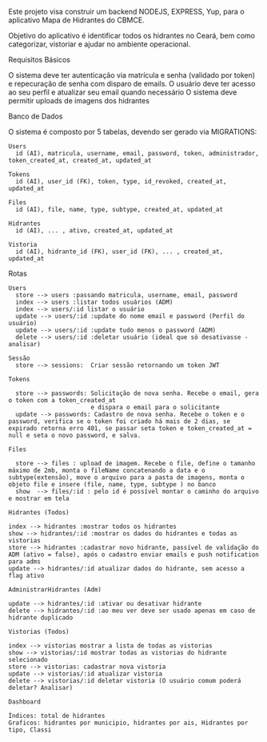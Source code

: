 Este projeto visa construir um backend NODEJS, EXPRESS, Yup,  para o aplicativo Mapa de Hidrantes do CBMCE.

Objetivo do aplicativo é identificar todos os hidrantes no Ceará, bem como categorizar, vistoriar e ajudar no ambiente operacional.

Requisitos Básicos

O sistema deve ter autenticação via matrícula e senha (validado por token) e repecuração de senha com disparo de emails.
O usuário deve ter acesso ao seu perfil e atualizar seu email quando necessário
O sistema deve permitir uploads de imagens dos hidrantes

Banco de Dados

O sistema é composto por 5 tabelas, devendo ser gerado via MIGRATIONS:

    Users
      id (AI), matricula, username, email, password, token, administrador, token_created_at, created_at, updated_at

    Tokens
      id (AI), user_id (FK), token, type, id_revoked, created_at, updated_at

    Files
      id (AI), file, name, type, subtype, created_at, updated_at

    Hidrantes
      id (AI), ... , ativo, created_at, updated_at

    Vistoria
      id (AI), hidrante_id (FK), user_id (FK), ... , created_at, updated_at

Rotas

    Users
      store --> users :passando matricula, username, email, password
      index --> users :listar todos usuários (ADM)
      index --> users/:id listar o usuário
      update --> users/:id :update do nome email e password (Perfil do usuário)
      update --> users/:id :update tudo menos o password (ADM)
      delete --> users/:id :deletar usuário (ideal que só desativasse - analisar)
    
    Sessão
      store --> sessions:  Criar sessão retornando um token JWT

    Tokens
      
      store --> passwords: Solicitação de nova senha. Recebe o email, gera o token com a token_created_at
                           e dispara o email para o solicitante  
      update --> passwords: Cadastro de nova senha. Recebe o token e o password, verifica se o token foi criado há mais de 2 dias, se expirado retorna erro 401, se passar seta token e token_created_at = null e seta o novo password, e salva.

    Files

      store --> files : upload de imagem. Recebe o file, define o tamanho máximo de 2mb, monta o fileName concatenando a data e o subtype(extensão), move o arquivo para a pasta de imagens, monta o objeto file e insere (file, name, type, subtype ) no banco
      show  --> files/:id : pelo id é possível montar o caminho do arquivo e mostrar em tela

    Hidrantes (Todos)

    index --> hidrantes :mostrar todos os hidrantes
    show --> hidrantes/:id :mostrar os dados do hidrantes e todas as vistorias
    store --> hidrantes :cadastrar novo hidrante, passível de validação do ADM (ativo = false), após o cadastro enviar emails e push notification para adms
    update --> hidrantes/:id atualizar dados do hidrante, sem acesso a flag ativo
    
    AdministrarHidrantes (Adm) 

    update --> hidrantes/:id :ativar ou desativar hidrante
    delete --> hidrantes/:id :ao meu ver deve ser usado apenas em caso de hidrante duplicado 

    Vistorias (Todos)

    index --> vistorias mostrar a lista de todas as vistorias
    show --> vistorias/:id mostrar todas as vistorias do hidrante selecionado
    store --> vistorias: cadastrar nova vistoria
    update --> vistorias/:id atualizar vistoria
    delete --> vistorias/:id deletar vistoria (O usuário comum poderá deletar? Analisar) 

    Dashboard

    Índices: total de hidrantes
    Graficos: hidrantes por municipio, hidrantes por ais, Hidrantes por tipo, Classi













